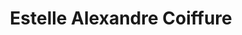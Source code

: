 ---
title: "Estelle Alexandre Coiffure"
url: /limours/estelle-alexandre-coiffure/
shop: coiffeur
---